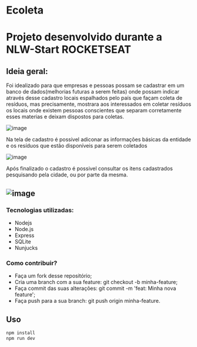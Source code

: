 
# Ecoleta

# Projeto desenvolvido durante a NLW-Start ROCKETSEAT

## Ideia geral:

Foi idealizado para que empresas e pessoas possam se cadastrar em um banco de dados(melhorias futuras a serem feitas)
onde possam indicar através desse cadastro locais espalhados pelo país que façam coleta de resíduos, mas precisamente, 
mostrara aos interessados em coletar resíduos os locais onde existem pessoas conscientes que separam corretamente esses materias e
deixam dispostos para coletas. 


![image](https://user-images.githubusercontent.com/60331806/83958578-ca664380-a849-11ea-946c-81bb94d7aca5.png)


Na tela de cadastro é possivel adiconar as informações básicas da entidade e os resíduos que estão disponíveis para serem coletados



![image](https://user-images.githubusercontent.com/60331806/83958635-6a23d180-a84a-11ea-9eab-97f7508c4d5f.png)



Após finalizado o cadastro é possivel consultar os itens cadastrados pesquisando pela cidade, ou por parte da mesma. 


![image](https://user-images.githubusercontent.com/60331806/83958664-cd156880-a84a-11ea-827c-8042711a3109.png)
----------------------------------------------------------------------------------------------------------------------------------------

### Tecnologias utilizadas:
- Nodejs
- Node.js
- Express
- SQLite
- Nunjucks

### Como contribuir?

- Faça um fork desse repositório;
- Cria uma branch com a sua feature: git checkout -b minha-feature;
- Faça commit das suas alterações: git commit -m 'feat: Minha nova feature';
- Faça push para a sua branch: git push origin minha-feature.

## Uso

```python
npm install
npm run dev
```




